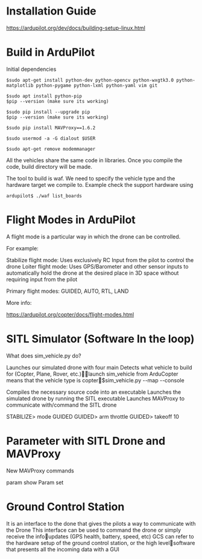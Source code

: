 # Installation Guide

https://ardupilot.org/dev/docs/building-setup-linux.html

# Build in ArduPilot

Initial dependencies

	$sudo apt-get install python-dev python-opencv python-wxgtk3.0 python-matplotlib python-pygame python-lxml python-yaml vim git 
	
	$sudo apt install python-pip
	$pip --version (make sure its working)
		
	$sudo pip install --upgrade pip
	$pip --version (make sure its working)
	
	$sudo pip install MAVProxy==1.6.2
		
	$sudo usermod -a -G dialout $USER
	
	$sudo apt-get remove modemmanager
  
All the vehicles share the same code in libraries. Once you compile the code, build directory will be made. 

The tool to build is waf. We need to specify the vehicle type and the hardware target we compile to.
Example check the support hardware using

	ardupilot$ ./waf list_boards


# Flight Modes in ArduPilot

A flight mode is a particular way in which the drone can be controlled. 

For example:	

Stabilize flight mode: Uses exclusively RC Input from the pilot to control the drone
Loiter flight mode: Uses GPS/Barometer and other sensor inputs to automatically hold the drone at the desired place in 3D space without requiring input from the pilot


Primary flight modes: GUIDED, AUTO, RTL, LAND

More info: 

https://ardupilot.org/copter/docs/flight-modes.html

# SITL Simulator (Software In the loop)

What does sim_vehicle.py do?

Launches our simulated drone with four main 
Detects what vehicle to build for (Copter, Plane, Rover, etc.)launch sim_vehicle from ArduCopter means that the vehicle type is copter$sim_vehicle.py  --map --console

Compiles the necessary source code into an executable
Launches the simulated drone by running the SITL executable
Launches MAVProxy to communicate with/command the SITL drone

STABILIZE> mode GUIDED
GUIDED> arm throttle
GUIDED> takeoff 10

# Parameter with SITL Drone and MAVProxy

New MAVProxy commands

param show <PARAMETER NAME>
Param set <PARAMETER NAME> <VALUE>

# Ground Control Station

It is an interface to the done that gives the pilots a way to communicate with the
Drone
This interface can be used to command the drone or simply receive the infoupdates (GPS health, battery, speed, etc)
GCS can refer to the hardware setup of the ground control station, or the high levelsoftware that presents all the incoming data with a GUI 

